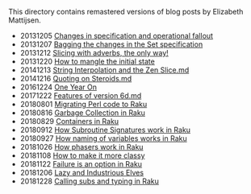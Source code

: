 This directory contains remastered versions of blog posts by Elizabeth Mattijsen.

- 20131205 [Changes in specification and operational fallout](Changes-in-specification-and-operational-fallout.md)
- 20131207 [Bagging the changes in the Set specification](Bagging-the-changes-in-the-Set-specification.md)
- 20131212 [Slicing with adverbs, the only way!](Slicing-with-adverbs-the-only-way.md)
- 20131220 [How to mangle the initial state](How-to-mangle-the-initial-state.md)
- 20141213 [String Interpolation and the Zen Slice.md](String-Interpolation-and-the-Zen-Slice.md)
- 20141216 [Quoting on Steroids.md](Quoting-on-Steroids.md)
- 20161224 [One Year On](One-Year-On.md)
- 20171222 [Features of version 6d.md](Features-of-version-6d.md)
- 20180801 [Migrating Perl code to Raku](Migrating-Perl-code-to-Raku.md)
- 20180816 [Garbage Collection in Raku](Garbage-Collection-in-Raku.md)
- 20180829 [Containers in Raku](Containers-in-Raku.md)
- 20180912 [How Subroutine Signatures work in Raku](How-Subroutine-Signatures-work-in-Raku.md)
- 20180927 [How naming of variables works in Raku](How-naming-of-variables-works-in-Raku.md)
- 20181026 [How phasers work in Raku](How-phasers-work-in-Raku.md)
- 20181108 [How to make it more classy](How-to-make-it-more-classy.md)
- 20181122 [Failure is an option in Raku](Failure-is-an-option-in-Raku.md)
- 20181206 [Lazy and Industrious Elves](Lazy-and-Industrious-Elves.md)
- 20181228 [Calling subs and typing in Raku](Calling-subs-and-typing-in-Raku.md)

